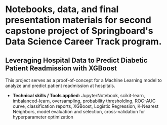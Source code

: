 # Notebooks, data, and final presentation materials for second capstone project of Springboard's Data Science Career Track program.

## Leveraging Hospital Data to Predict Diabetic Patient Readmission with XGBoost

This project serves as a proof-of-concept for a Machine Learning model to analyze and predict patient readmission at hospitals.

- **Technical skills / Tools applied:** JupyterNotebook, scikit-learn, imbalanced-learn, oversampling, probability thresholding, ROC-AUC curve, classification reports, XGBoost, Logistic Regression, K-Nearest Neighbors, model evaluation and selection, cross-validation for hyperparameter optimization
